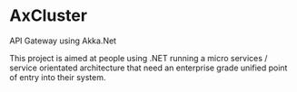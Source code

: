 # AxCluster
API Gateway using Akka.Net

This project is aimed at people using .NET running a micro services / service orientated architecture that need an enterprise grade unified point of entry into their system.

